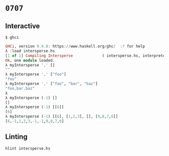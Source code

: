 # `0707`

## Interactive

```console
$ ghci
```
```haskell
GHCi, version 9.4.8: https://www.haskell.org/ghc/  :? for help
λ :load intersperse.hs
[1 of 1] Compiling Intersperse             ( intersperse.hs, interpreted )
Ok, one module loaded.
λ myIntersperse ',' []
""
λ myIntersperse ',' ["foo"]
"foo"
λ myIntersperse ',' ["foo", "bar", "baz"]
"foo,bar,baz"
λ 
λ myIntersperse (-1) []
[]
λ myIntersperse (-1) [[6]]
[6]
λ myIntersperse (-1) [[6], [1,2,3], [], [9,8,7,6]]
[6,-1,1,2,3,-1,-1,9,8,7,6]
```

## Linting

```console
hlint intersperse.hs
```
